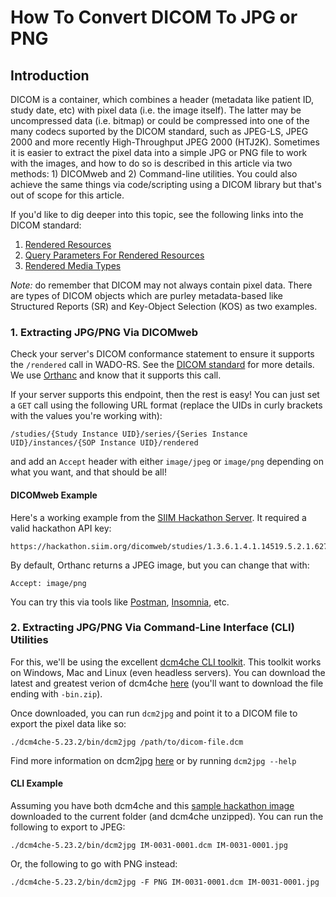 # How To Convert DICOM To JPG or PNG

## Introduction
DICOM is a container, which combines a header (metadata like patient ID, study date, etc) with pixel data (i.e. the image itself). The latter may be uncompressed data (i.e. bitmap) or could be compressed into one of the many codecs suported by the DICOM standard, such as JPEG-LS, JPEG 2000 and more recently High-Throughput JPEG 2000 (HTJ2K). Sometimes it is easier to extract the pixel data into a simple JPG or PNG file to work with the images, and how to do so is described in this article via two methods: 1) DICOMweb and 2) Command-line utilities. You could also achieve the same things via code/scripting using a DICOM library but that's out of scope for this article.

If you'd like to dig deeper into this topic, see the following links into the DICOM standard:
1. [Rendered Resources](https://dicom.nema.org/medical/dicom/current/output/chtml/part18/sect_10.4.html#sect_10.4.1.1.3)
2. [Query Parameters For Rendered Resources](https://dicom.nema.org/medical/dicom/current/output/chtml/part18/sect_8.3.5.html#sect_8.3.5.1)
3. [Rendered Media Types](https://dicom.nema.org/medical/dicom/current/output/chtml/part18/sect_8.7.4.html)

*Note:* do remember that DICOM may not always contain pixel data. There are types of DICOM objects which are purley metadata-based like Structured Reports (SR) and Key-Object Selection (KOS) as two examples.

### 1. Extracting JPG/PNG Via DICOMweb
Check your server's DICOM conformance statement to ensure it supports the `/rendered` call in WADO-RS. See the [DICOM standard](https://www.dicomstandard.org/using/dicomweb/retrieve-wado-rs-and-wado-uri) for more details. We use [Orthanc](https://www.orthanc-server.com/) and know that it supports this call.

If your server supports this endpoint, then the rest is easy! You can just set a `GET` call using the following URL format (replace the UIDs in curly brackets with the values you're working with):
```
/studies/{Study Instance UID}/series/{Series Instance UID}/instances/{SOP Instance UID}/rendered
```
and add an `Accept` header with either `image/jpeg` or `image/png` depending on what you want, and that should be all!

#### DICOMweb Example
Here's a working example from the [SIIM Hackathon Server](../getting-started/hackathon-server.md). It required a valid hackathon API key:

```
https://hackathon.siim.org/dicomweb/studies/1.3.6.1.4.1.14519.5.2.1.6279.6001.300027087262813745730072134723/series/1.3.6.1.4.1.14519.5.2.1.6279.6001.513114548408601984123939083099/instances/1.3.6.1.4.1.14519.5.2.1.6279.6001.197993217821785409800235232773/rendered
```
By default, Orthanc returns a JPEG image, but you can change that with:
```
Accept: image/png
```
You can try this via tools like [Postman](https://www.postman.com/), [Insomnia](https://insomnia.rest/), etc.

### 2. Extracting JPG/PNG Via Command-Line Interface (CLI) Utilities
For this, we'll be using the excellent [dcm4che CLI toolkit](https://web.dcm4che.org/dcm4che-utilities). This toolkit works on Windows, Mac and Linux (even headless servers). You can download the latest and greatest verion of dcm4che [here](https://sourceforge.net/projects/dcm4che/files/dcm4che3/) (you'll want to download the file ending with `-bin.zip`).

Once downloaded, you can run `dcm2jpg` and point it to a DICOM file to export the pixel data like so:
```
./dcm4che-5.23.2/bin/dcm2jpg /path/to/dicom-file.dcm
```

Find more information on dcm2jpg [here](https://github.com/dcm4che/dcm4che/blob/master/dcm4che-tool/dcm4che-tool-dcm2jpg/README.md) or by running `dcm2jpg --help`

#### CLI Example
Assuming you have both dcm4che and this [sample hackathon image](https://github.com/ImagingInformatics/hackathon-images/blob/master/Ravi%20SIIM/W_Chest_PA_3172/IM-0031-0001.dcm) downloaded to the current folder (and dcm4che unzipped). You can run the following to export to JPEG:
```
./dcm4che-5.23.2/bin/dcm2jpg IM-0031-0001.dcm IM-0031-0001.jpg
```
Or, the following to go with PNG instead:
```
./dcm4che-5.23.2/bin/dcm2jpg -F PNG IM-0031-0001.dcm IM-0031-0001.jpg
```